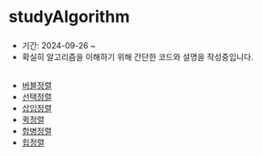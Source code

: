 # studyAlgorithm
###
- 기간: 2024-09-26 ~
- 확실히 알고리즘을 이해하기 위해 간단한 코드와 설명을 작성중입니다.
##
- [버블정렬](bubble_sort.java)
- [선택정렬](selection_sort.java)
- [삽입정렬](insertion_sort.java)
- [퀵정렬](quick_sort.java)
- [합병정렬](merge_sort.java)
- [힙정렬](heap_sort.java)
